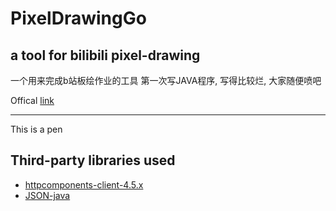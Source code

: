 # PixelDrawingGo
## a tool for bilibili pixel-drawing
一个用来完成b站板绘作业的工具
第一次写JAVA程序, 写得比较烂, 大家随便喷吧

Offical [link](http://live.bilibili.com/pages/1702/pixel-drawing)
***
This is a pen

## Third-party libraries used
* [httpcomponents-client-4.5.x](http://hc.apache.org/httpcomponents-client-4.5.x/index.html)
* [JSON-java](https://github.com/stleary/JSON-java)
